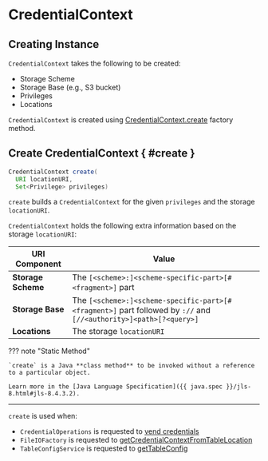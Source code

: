 # CredentialContext

## Creating Instance

`CredentialContext` takes the following to be created:

* <span id="storageScheme"> Storage Scheme
* <span id="storageBase"> Storage Base (e.g., S3 bucket)
* <span id="privileges"> Privileges
* <span id="locations"> Locations

`CredentialContext` is created using [CredentialContext.create](#create) factory method.

## Create CredentialContext { #create }

``` java
CredentialContext create(
  URI locationURI,
  Set<Privilege> privileges)
```

`create` builds a `CredentialContext` for the given `privileges` and the storage `locationURI`.

`CredentialContext` holds the following extra information based on the storage `locationURI`:

URI Component | Value
-|-
**Storage Scheme** | The `[<scheme>:]<scheme-specific-part>[#<fragment>]` part
**Storage Base** | The `[<scheme>:]<scheme-specific-part>[#<fragment>]` part followed by `://` and `[//<authority>]<path>[?<query>]`
**Locations** | The storage `locationURI`

??? note "Static Method"

    `create` is a Java **class method** to be invoked without a reference to a particular object.

    Learn more in the [Java Language Specification]({{ java.spec }}/jls-8.html#jls-8.4.3.2).

---

`create` is used when:

* `CredentialOperations` is requested to [vend credentials](CredentialOperations.md#vendCredential)
* `FileIOFactory` is requested to [getCredentialContextFromTableLocation](../iceberg/FileIOFactory.md#getCredentialContextFromTableLocation)
* `TableConfigService` is requested to [getTableConfig](../iceberg/TableConfigService.md#getTableConfig)

